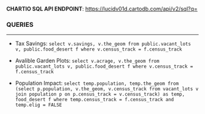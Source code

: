 **CHARTIO SQL API ENDPOINT**: https://lucidv01d.cartodb.com/api/v2/sql?q=

### QUERIES
---
* Tax Savings:
`select v.savings, v.the_geom from public.vacant_lots v, public.food_desert f where v.census_track = f.census_track`

* Avalible Garden Plots:
`select v.acrage, v.the_geom from public.vacant_lots v, public.food_desert f where v.census_track = f.census_track`

* Population Impact:
`select temp.population, temp.the_geom from (select p.population, v.the_geom, v.census_track from vacant_lots v join population p on p.census_track = v.census_track) as temp, food_desert f where temp.census_track = f.census_track and temp.elig = FALSE`

